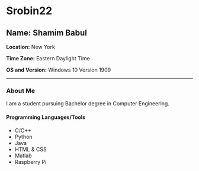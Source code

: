 # Srobin22
## Name: Shamim Babul

**Location:** New York

**Time Zone:** Eastern Daylight Time

**OS and Version:** Windows 10 Version 1909
___

### About Me

I am a student pursuing Bachelor degree in Computer Engineering.

#### Programming Languages/Tools 

- C/C++
- Python
- Java
- HTML & CSS
- Matlab
- Raspberry Pi
